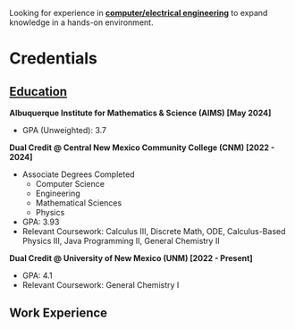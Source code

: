 <html>
  <body>
    <main>
      <p>Looking for experience in <strong><u>computer/electrical engineering</u></strong> to expand knowledge in a hands-on environment.</p>
      <h1>Credentials</h1>
      <section>
        <h2><u>Education</u></h2>
        <p><strong>Albuquerque Institute for Mathematics & Science (AIMS) [May 2024]</strong></p>
          <ul>
            <li>GPA (Unweighted): 3.7</li>
          </ul>
        <p><strong>Dual Credit @ Central New Mexico Community College (CNM) [2022 - 2024]</strong></p>
          <ul>
            <li>Associate Degrees Completed
              <ul>
                <li>Computer Science</li>
                <li>Engineering</li>
                <li>Mathematical Sciences</li>
                <li>Physics</li>
              </ul>
            </li>
            <li>GPA: 3.93</li>
            <li>Relevant Coursework: Calculus III, Discrete Math, ODE, Calculus-Based Physics III, Java Programming II, General Chemistry II</li>
          </ul>
        <p><strong>Dual Credit @ University of New Mexico (UNM) [2022 - Present]</strong></p>
          <ul>
            <li>GPA: 4.1</li>
            <li>Relevant Coursework: General Chemistry I</li>
          </ul>
      </section>
      <section>
        <h2>Work Experience<h2>
      </section>
    </main>
  </body>
</html>
